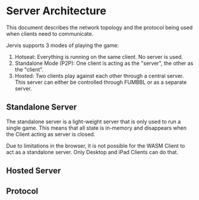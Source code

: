 # Server Architecture 

This document describes the network topology and the protocol being used when
clients need to communicate.

Jervis supports 3 modes of playing the game:

1. Hotseat: Everything is running on the same client. No server is used.
2. Standalone Mode (P2P): One client is acting as the "server", the other as the "client".
3. Hosted: Two clients play against each other through a central server. This server can 
   either be controlled through FUMBBL or as a separate server.


## Standalone Server

The standalone server is a light-weight server that is only used to run a single
game. This means that all state is in-memory and disappears when the Client acting
as server is closed.

Due to limitations in the browser, it is not possible for the WASM Client to 
act as a standalone server. Only Desktop and iPad Clients can do that. 


## Hosted Server

<TODO>


## Protocol

<TODO>






   
